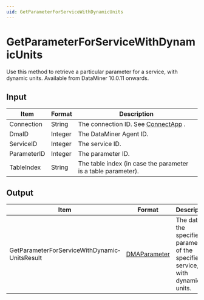 ```yaml
---
uid: GetParameterForServiceWithDynamicUnits
---
```


# GetParameterForServiceWithDynamicUnits

Use this method to retrieve a particular parameter for a service, with dynamic units. Available from DataMiner 10.0.11 onwards.

## Input

| Item        | Format  | Description                                                                      |
|-------------|---------|----------------------------------------------------------------------------------|
| Connection  | String  | The connection ID. See [ConnectApp](xref:ConnectApp) . |
| DmaID       | Integer | The DataMiner Agent ID.                                                          |
| ServiceID   | Integer | The service ID.                                                                  |
| ParameterID | Integer | The parameter ID.                                                                |
| TableIndex  | String  | The table index (in case the parameter is a table parameter).                    |

## Output

| Item                                          | Format                                                   | Description                                                                       |
|-----------------------------------------------|----------------------------------------------------------|-----------------------------------------------------------------------------------|
| GetParameterForServiceWithDynamic­UnitsResult | [DMAParameter](xref:DMAParameter) | The data of the specified parameter of the specified service, with dynamic units. |

